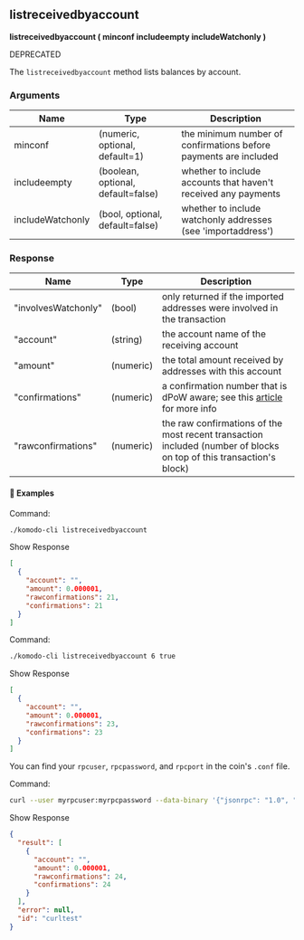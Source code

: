 ## listreceivedbyaccount

**listreceivedbyaccount ( minconf includeempty includeWatchonly )**

DEPRECATED

The `listreceivedbyaccount` method lists balances by account.

### Arguments

| Name             | Type                               | Description                                                  |
| ---------------- | ---------------------------------- | ------------------------------------------------------------ |
| minconf          | (numeric, optional, default=1)     | the minimum number of confirmations before payments are included |
| includeempty     | (boolean, optional, default=false) | whether to include accounts that haven't received any payments |
| includeWatchonly | (bool, optional, default=false)    | whether to include watchonly addresses (see 'importaddress') |

### Response

| Name                | Type      | Description                                                  |
| ------------------- | --------- | ------------------------------------------------------------ |
| "involvesWatchonly" | (bool)    | only returned if the imported addresses were involved in the transaction |
| "account"           | (string)  | the account name of the receiving account                    |
| "amount"            | (numeric) | the total amount received by addresses with this account     |
| "confirmations"     | (numeric) | a confirmation number that is dPoW aware; see this [article](https://docs.komodoplatform.com/komodo/dPOW-conf.html) for more info |
| "rawconfirmations"  | (numeric) | the raw confirmations of the most recent transaction included (number of blocks on top of this transaction's block) |

#### 📌 Examples

Command:

```bash
./komodo-cli listreceivedbyaccount
```

Show Response

```json
[
  {
    "account": "",
    "amount": 0.000001,
    "rawconfirmations": 21,
    "confirmations": 21
  }
]
```

Command:

```bash
./komodo-cli listreceivedbyaccount 6 true
```

Show Response

```json
[
  {
    "account": "",
    "amount": 0.000001,
    "rawconfirmations": 23,
    "confirmations": 23
  }
]
```

You can find your `rpcuser`, `rpcpassword`, and `rpcport` in the coin's `.conf` file.

Command:

```bash
curl --user myrpcuser:myrpcpassword --data-binary '{"jsonrpc": "1.0", "id":"curltest", "method": "listreceivedbyaccount", "params": [6, true, true] }' -H 'content-type: text/plain;' http://127.0.0.1:myrpcport/
```

Show Response

```json
{
  "result": [
    {
      "account": "",
      "amount": 0.000001,
      "rawconfirmations": 24,
      "confirmations": 24
    }
  ],
  "error": null,
  "id": "curltest"
}
```